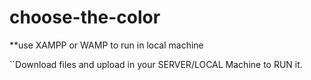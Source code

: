 ﻿# choose-the-color
 
 **use XAMPP or WAMP to run in local machine
 
 ``Download files and upload in your SERVER/LOCAL Machine to RUN it.
